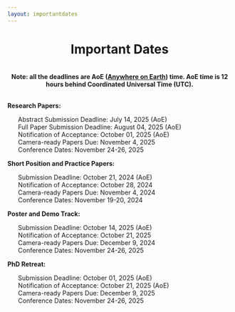 ```yaml
---
layout: importantdates
---
```


<div style="text-align: center">
<h1>  Important Dates </h1>  

<br>
<b>Note: all the deadlines are AoE (<b><a href="https://www.worldtimeserver.com/time-zones/aoe/#:~:text=Anywhere%20on%20Earth%20or%20AoE,the%20Pacific%20all%20year%20round." target="_blank">Anywhere on Earth</a></b>) time. AoE time is 12 hours behind Coordinated Universal Time (UTC).</b>
</div>      
<br>
    <p class="lead">
    <p><b>Research Papers:</b>
    <ul style="list-style: none;">
    <li>Abstract Submission Deadline: July 14, 2025 (AoE) </li>
    <!--<li>Full Paper Submission Deadline: August 04, 2025 (AoE)</li>
     <li><span style="color:#a90808;"> Full Paper Submission Deadline: September 9, 2024 (AoE) (extended) </span></li>-->
    <li>Full Paper Submission Deadline: August 04, 2025 (AoE)</li>
    <!--<li>Notification of Acceptance: October 7, 2024</li>
    <li><span style="color:#a90808;"> Notification of Acceptance: October 14, 2024 (AoE) (extended) </span></li>-->
    <li>Notification of Acceptance: October 01, 2025 (AoE)</li>
    <li>Camera-ready Papers Due: November 4, 2025</li>
    <li>Conference Dates: November 24-26, 2025</li>
    </ul>
    <p><b>Short Position and Practice Papers:</b></p>
    <ul style="list-style: none;">
    <li>Submission Deadline: October 21, 2024 (AoE)</li>
    <li>Notification of Acceptance: October 28, 2024</li>
    <li>Camera-ready Papers Due: November 4, 2024</li>
    <li>Conference Dates: November 19-20, 2024</li>
    </ul>
    <p><b>Poster and Demo Track:</b></p>
    <ul style="list-style: none;">
    <li>Submission Deadline: October 14, 2025 (AoE)</li>
    <li>Notification of Acceptance: October 21, 2025</li>
    <li>Camera-ready Papers Due: December 9, 2024</li>
    <li>Conference Dates: November 24-26, 2025</li>
    </ul>
   <p><b>PhD Retreat:</b></p>
    <ul style="list-style: none;">
    <li>Submission Deadline: October 01, 2025 (AoE)</li>
    <li>Notification of Acceptance: October 21, 2025 (AoE)</li>
    <li>Camera-ready Papers Due: December 9, 2025</li>
    <li>Conference Dates: November 24-26, 2025</li>
    </ul>
